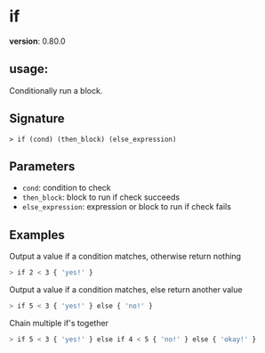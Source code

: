 # if

**version**: 0.80.0

## **usage**:

Conditionally run a block.

## Signature

`> if (cond) (then_block) (else_expression)`

## Parameters

- `cond`: condition to check
- `then_block`: block to run if check succeeds
- `else_expression`: expression or block to run if check fails

## Examples

Output a value if a condition matches, otherwise return nothing

```bash
> if 2 < 3 { 'yes!' }
```

Output a value if a condition matches, else return another value

```bash
> if 5 < 3 { 'yes!' } else { 'no!' }
```

Chain multiple if's together

```bash
> if 5 < 3 { 'yes!' } else if 4 < 5 { 'no!' } else { 'okay!' }
```
